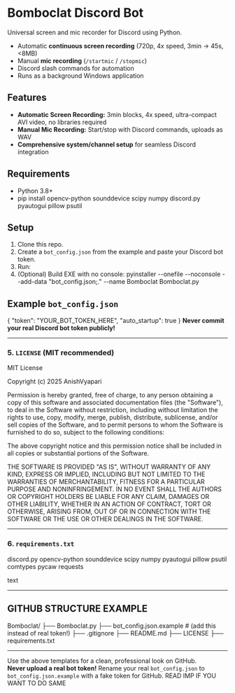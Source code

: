 # Bomboclat Discord Bot

Universal screen and mic recorder for Discord using Python.  
- Automatic **continuous screen recording** (720p, 4x speed, 3min → 45s, <8MB)
- Manual **mic recording** (`/startmic` / `/stopmic`)
- Discord slash commands for automation
- Runs as a background Windows application

## Features
- **Automatic Screen Recording:** 3min blocks, 4x speed, ultra-compact AVI video, no libraries required
- **Manual Mic Recording:** Start/stop with Discord commands, uploads as WAV
- **Comprehensive system/channel setup** for seamless Discord integration

## Requirements
- Python 3.8+
- pip install opencv-python sounddevice scipy numpy discord.py pyautogui pillow psutil

## Setup

1. Clone this repo.
2. Create a `bot_config.json` from the example and paste your Discord bot token.
3. Run:
4. (Optional) Build EXE with no console:
pyinstaller --onefile --noconsole --add-data "bot_config.json;." --name Bomboclat Bomboclat.py

## Example `bot_config.json`
{
"token": "YOUR_BOT_TOKEN_HERE",
"auto_startup": true
}
**Never commit your real Discord bot token publicly!**

---

### 5. `LICENSE` (MIT recommended)
MIT License

Copyright (c) 2025 AnishVyapari

Permission is hereby granted, free of charge, to any person obtaining a copy
of this software and associated documentation files (the "Software"), to deal
in the Software without restriction, including without limitation the rights
to use, copy, modify, merge, publish, distribute, sublicense, and/or sell
copies of the Software, and to permit persons to whom the Software is
furnished to do so, subject to the following conditions:

The above copyright notice and this permission notice shall be included in all
copies or substantial portions of the Software.

THE SOFTWARE IS PROVIDED "AS IS", WITHOUT WARRANTY OF ANY KIND, EXPRESS OR
IMPLIED, INCLUDING BUT NOT LIMITED TO THE WARRANTIES OF MERCHANTABILITY,
FITNESS FOR A PARTICULAR PURPOSE AND NONINFRINGEMENT. IN NO EVENT SHALL THE
AUTHORS OR COPYRIGHT HOLDERS BE LIABLE FOR ANY CLAIM, DAMAGES OR OTHER
LIABILITY, WHETHER IN AN ACTION OF CONTRACT, TORT OR OTHERWISE, ARISING FROM,
OUT OF OR IN CONNECTION WITH THE SOFTWARE OR THE USE OR OTHER DEALINGS IN THE
SOFTWARE.

---

### 6. `requirements.txt`

discord.py
opencv-python
sounddevice
scipy
numpy
pyautogui
pillow
psutil
comtypes
pycaw
requests

text


---

## **GITHUB STRUCTURE EXAMPLE**


Bomboclat/
├── Bomboclat.py
├── bot_config.json.example # (add this instead of real token!)
├── .gitignore
├── README.md
├── LICENSE
├── requirements.txt


---

Use the above templates for a clean, professional look on GitHub.  
**Never upload a real bot token!** Rename your real `bot_config.json` to `bot_config.json.example` with a fake token for GitHub.
READ IMP IF YOU WANT TO DO SAME
